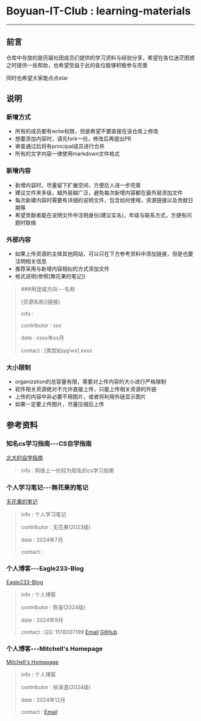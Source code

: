 # Boyuan-IT-Club : learning-materials

---

## 前言

仓库中存放的是历届社团成员们提供的学习资料与经验分享，希望在各位迷茫困惑之时提供一些帮助，也希望受益于此的各位能够积极参与完善

同时也希望大家能点点star

## 说明

### 新增方式

- 所有的成员都有write权限，但是希望不要直接在该仓库上修改
- 想要添加内容时，请先fork一份，修改后再提出PR
- 审查通过后将有principal成员进行合并
- 所有的文字内容一律使用markdown文件格式

### 新增内容

- 新增内容时，尽量留下扩展空间，方便后人进一步完善
- 建议文件夹多级，越外层越广泛，避免每次新增内容都在最外层添加文件
- 每次新建内容时需要有详细的说明文件，包含如何使用，资源链接以及贡献日期等
- 希望贡献者能在说明文件中注明身份(建议实名)，年级与联系方式，方便有问题时联络

### 外部内容

- 如果上传资源的主体其他网站，可以只在下方参考资料中添加链接，但是也要注明相关信息
- 推荐采用与新增内容相似的方式添加文件
- 格式说明(参照[無花果的笔记])

> ###用途或方向---名称
>
> [资源名称](链接\)
>
> info :
>
> contributor : xxx
>
> date : xxxx年xx月
>
> contact : \[类型如qq/wx] xxxx

### 大小限制

- organization的总容量有限，需要对上传内容的大小进行严格限制
- 软件相关资源绝对不允许直接上传，只能上传相关资源的外链
- 上传的内容中非必要不用图片，或者将利用外链显示图片
- 如果一定要上传图片，尽量压缩后上传

## 参考资料

### 知名cs学习指南---CS自学指南

[北大的自学指南](https://csdiy.wiki/)
>info : 网络上一份较为知名的cs学习指南

### 个人学习笔记---無花果的笔记

[无花果的笔记](https://studyfarm.flowus.cn/)
>info : 个人学习笔记
>
>contributor : 无花果(2023级)
>
>date : 2024年7月
>
>contact :

### 个人博客---Eagle233-Blog

[Eagle233-Blog](https://blog.eagle233.top/)
>info : 个人博客
>
>contributor : 陈睿(2024级)
>
>date : 2024年9月
>
>contact : QQ: 1518007199 [Email](eagle233real@outlook.com) [GitHub](https://github.com/Eagle233Fake)

### 个人博客---Mitchell's Homepage

[Mitchell's Homepage](https://zeyi2.github.io)
>info : 个人博客
>
>contributor : 徐泽逸(2024级)
>
>date : 2024年12月
>
>contact : [Email](mailto:mitchell@segfault.net)
